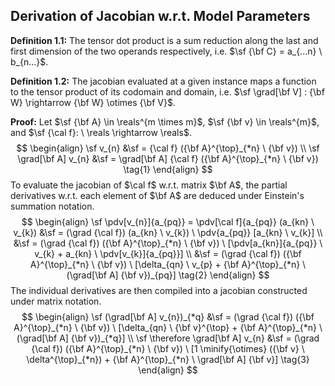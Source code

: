 ## Derivation of Jacobian w.r.t. Model Parameters

**Definition 1.1:** The tensor dot product is a sum reduction along the last and first dimension of the two operands respectively, i.e. $\sf {\bf C} = a_{...n} \ b_{n...}$.

**Definition 1.2:** The jacobian evaluated at a given instance maps a function to the tensor product of its codomain and domain, i.e. $\sf \grad[\bf V] : {\bf W} \rightarrow {\bf W} \otimes {\bf V}$.

**Proof:** Let $\sf {\bf A} \in \reals^{m \times m}$, $\sf {\bf v} \in \reals^{m}$, and $\sf {\cal f}: \ \reals \rightarrow \reals$.
$$
\begin{align}
    \sf v_{n} &\sf = {\cal f} ({\bf A}^{\top}_{*n} \ {\bf v}) \\
    \sf \grad[\bf A] v_{n} &\sf = \grad[\bf A] {\cal f} ({\bf A}^{\top}_{*n} \ {\bf v}) \tag{1}
\end{align}
$$
To evaluate the jacobian of $\cal f$ w.r.t. matrix $\bf A$, the partial derivatives w.r.t. each element of $\bf A$ are deduced under Einstein's summation notation.
$$
\begin{align}
    \sf \pdv[v_{n}]{a_{pq}} = \pdv[\cal f]{a_{pq}} (a_{kn} \ v_{k}) &\sf = (\grad {\cal f}) (a_{kn} \ v_{k}) \ \pdv{a_{pq}} [a_{kn} \ v_{k}] \\
    &\sf = (\grad {\cal f}) ({\bf A}^{\top}_{*n} \ {\bf v}) \ [\pdv[a_{kn}]{a_{pq}} \ v_{k} + a_{kn} \ \pdv[v_{k}]{a_{pq}}] \\
    &\sf = (\grad {\cal f}) ({\bf A}^{\top}_{*n} \ {\bf v}) \ [\delta_{qn} \ v_{p} + {\bf A}^{\top}_{*n} \ (\grad[\bf A] {\bf v})_{pq}] \tag{2}
\end{align}
$$
The individual derivatives are then compiled into a jacobian constructed under matrix notation.
$$
\begin{align}
    \sf (\grad[\bf A] v_{n})_{*q} &\sf = (\grad {\cal f}) ({\bf A}^{\top}_{*n} \ {\bf v}) \ [\delta_{qn} \ {\bf v}^{\top} + {\bf A}^{\top}_{*n} \ (\grad[\bf A] {\bf v})_{*q}]  \\
    \sf \therefore \grad[\bf A] v_{n} &\sf = (\grad {\cal f}) ({\bf A}^{\top}_{*n} \ {\bf v}) \ [1 \minify{\otimes} ({\bf v} \ \delta^{\top}_{*n}) + {\bf A}^{\top}_{*n} \ \grad[\bf A] {\bf v}]  \tag{3}
\end{align}
$$

